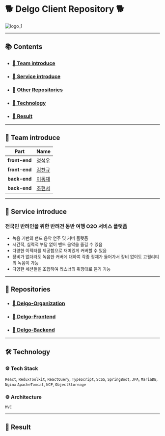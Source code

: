 # <b>🐕 Delgo Client Repository 🐕</b>
![logo_1](https://user-images.githubusercontent.com/54196723/185036077-7ec238dd-88f6-4c82-adc9-89eaca0b3c2c.png)

<hr>

## <b> 📚 Contents </b>

-   ### <b> <a href="#0"> 🐶 Team introduce </a> </b>
-   ### <b> <a href="#0.5"> 🐶 Service introduce </a> </b>
-   ### <b> <a href="#1"> 🐶 Other Repositories </a> </b>
-   ### <b> <a href="#2"> 🐶 Technology </a> </b>
-   ### <b> <a href="#3"> 🐶 Result </a> </b>

<hr>

<h2 id="0.5">
    <b>💁 Team  introduce </b>
</h2>

| Part                 | Name                                                |
| -------------------- | --------------------------------------------------- |
| **front-end**        | <a href="https://github.com/wjdtjrdn1234">정석우</a> |
| **front-end**        | <a href="https://github.com/ckrb63">김찬규</a> |
| **back-end**         | <a href="https://github.com/Gupuroom">이동재 </a>      |
| **back-end**         | <a href="https://github.com/danpung2">조현서 </a>     |

<hr>

<h2 id="0.5">
    <b>💁 Service introduce</b>
</h2>

### 전국민 반려인을 위한 반려견 동반 여행 O2O 서비스 플랫폼

-   녹음 기반의 밴드 음악 연주 및 커버 플랫폼
-   시간적, 실력적 부담 없이 밴드 음악을 즐길 수 있음
-   다양한 이펙터를 제공함으로 재미있게 커버할 수 있음
-   장비가 없더라도 녹음한 커버에 대하여 각종 정제가 들어가서 장비 없이도 고퀄리티의 녹음이 가능
-   다양한 세션들을 조합하여 리스너의 취향대로 듣기 가능

<hr>

<h2 id="1">
<b>📂 Repositories</b>
</h2>

-   ### <b> <a href="https://github.com/Team-Delgo"> 🐶 Delgo-Organization </a> </b>
-   ### <b> <a href="https://github.com/Team-Delgo/DelgoClient" > 🐶 Delgo-Frontend </a> </b>
-   ### <b> <a href="https://github.com/Team-Delgo/DelgoServer" > 🐶 Delgo-Backend </a> </b>

<hr>

<h2 id="2">🛠 Technology</h2>

### ⚙️ Tech Stack

`React`, `ReduxToolkit`, `ReactQuery`, `TypeScript`, `SCSS`, `SpringBoot`, `JPA`, `MariaDB`, `Nginx` `ApacheTomcat`, `NCP`, `ObjectStoreage`

### ⚙️ Architecture

`MVC`

<hr>

<h2 id="3">🚩 Result</h2>
